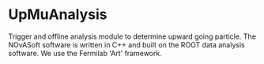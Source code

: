 # UpMuAnalysis
Trigger and offline analysis module to determine upward going particle. The NOvASoft software is written in C++ and built on the ROOT data analysis software.  We use the Fermilab 'Art' framework.
